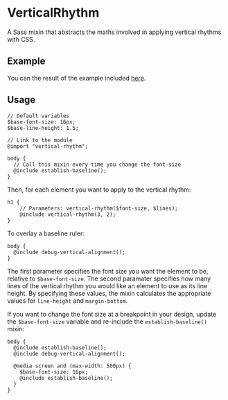 # VerticalRhythm

A Sass mixin that abstracts the maths involved in applying vertical rhythms with CSS.

## Example

You can the result of the example included [here](http://oliverjash.github.com/VerticalRhythm/).

## Usage

    // Default variables
    $base-font-size: 16px;
    $base-line-height: 1.5;

    // Link to the module
    @import "vertical-rhythm";

    body {
      // Call this mixin every time you change the font-size
      @include establish-baseline();
    }

Then, for each element you want to apply to the vertical rhythm:

    h1 {
        // Parameters: vertical-rhythm($font-size, $lines);
        @include vertical-rhythm(3, 2);
    }

To overlay a baseline ruler:

    body {
      @include debug-vertical-alignment();
    }

The first parameter specifies the font size you want the element to be, relative to `$base-font-size`. The second paramater specifies how many lines of the vertical rhythm you would like an element to use as its line height. By specifying these values, the mixin calculates the appropriate values for `line-height` and `margin-bottom`.

If you want to change the font size at a breakpoint in your design, update the `$base-font-size` variable and re-include the `establish-baseline()` mixin:

    body {
      @include establish-baseline();
      @include debug-vertical-alignment();

      @media screen and (max-width: 500px) {
        $base-font-size: 16px;
        @include establish-baseline();
      }
    }
